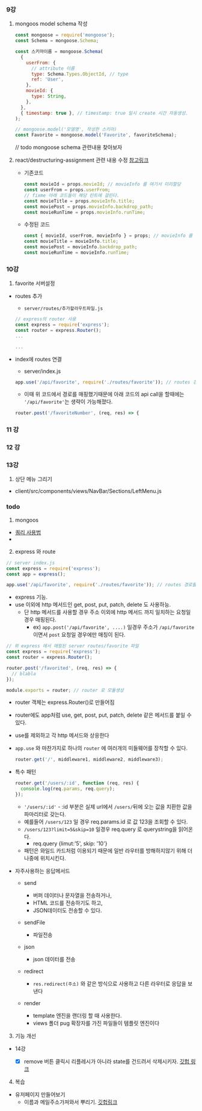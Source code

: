 ### 9강

1. mongoos model schema 작성

   ```js
   const mongoose = require('mongoose');
   const Schema = mongoose.Schema;

   const 스키마이름 = mongoose.Schema(
     {
       userFrom: {
         // attribute 이름
         type: Schema.Types.ObjectId, // type
         ref: 'User',
       },
       movieId: {
         type: String,
       },
     },
     { timestamp: true }, // timestamp: true 일시 create 시간 자동생성.
   );

   // mongoose.model('모델명', 작성한 스키마)
   const Favorite = mongoose.model('Favorite', favoriteSchema);
   ```

   // todo mongoose schema 관련내용 찾아보자

2. react/destructuring-assignment 관련 내용 수정 [참고링크](https://github.com/yannickcr/eslint-plugin-react/blob/master/docs/rules/destructuring-assignment.md)

   - 기존코드

     ```js
     const movieId = props.movieId; // movieInfo 를 여기서 미리할당
     const userFrom = props.userFrom;
     // fixme 아래 코드들이 해당 린트에 걸린다.
     const movieTitle = props.movieInfo.title;
     const moviePost = props.movieInfo.backdrop_path;
     const movieRunTime = props.movieInfo.runTime;
     ```

   - 수정된 코드

     ```js
     const { movieId, userFrom, movieInfo } = props; // movieInfo 를 여기서 미리할당 받아서 lint를 통과시킨다.
     const movieTitle = movieInfo.title;
     const moviePost = movieInfo.backdrop_path;
     const movieRunTime = movieInfo.runTime;
     ```

### 10강

1. favorite 서버설정

- routes 추가

  - `server/routes/추가할라우트파일.js`

  ```js
  // express의 router 사용
  const express = require('express');
  const router = express.Router();
  ...

  ...
  ```

- index에 routes 연결

  - server/index.js

  ```js
  app.use('/api/favorite', require('./routes/favorite')); // routes 경로를 매칭시켜준다
  ```

  - 이때 위 코드에서 경로를 매핑했기때문에 아래 코드의 api call을 할때에는 `'/api/favorite'`는 생략이 가능해졌다.

  ```js
  router.post('/favoriteNumber', (req, res) => {
  ```

### 11 강

### 12 강

### 13강

1. 상단 메뉴 그리기

- client/src/components/views/NavBar/Sections/LeftMenu.js

### todo

1. mongoos

- [쿼리 사용법](https://mongoosejs.com/docs/queries.html)
-

2. express 와 route

```js
// server index.js
const express = require('express');
const app = express();

app.use('/api/favorite', require('./routes/favorite')); // routes 경로를 매칭시켜준다
```

- express 기능.
- use 이외에 http 메서드인 get, post, put, patch, delete 도 사용하능.
  - 단 http 메서드를 사용할 경우 주소 이외에 http 메서드 까지 일치하는 요청일 경우 매핑된다.
    - ex) `app.post('/api/favorite', ....)` 일경우 주소가 `/api/favorite` 이면서 `post` 요청일 경우에만 매칭이 된다.

```js
// 위 express 에서 매핑된 server routes/favorite 파일
const express = require('express');
const router = express.Router();

router.post('/favorited', (req, res) => {
  // blabla
});

module.exports = router; // router 로 모듈생성
```

- router 객체는 express.Router()로 만들어짐
- router에도 app처럼 use, get, post, put, patch, delete 같은 메서드를 붙일 수 있다.
- use를 제외하고 각 http 메서드와 상응한다
- `app.use` 와 마찬가지로 하나의 `router` 에 여러개의 미들웨어를 장착할 수 있다.
  ```js
  router.get('/', middleware1, middleware2, middleware3);
  ```
- 특수 패턴

  ```js
  router.get('/users/:id', function (req, res) {
    console.log(req.params, req.query);
  });
  ```

  - `'/users/:id'` - :id 부분은 실제 url에서 `/users/`뒤에 오는 값을 치환한 값을 파마리터로 갖는다.
  - 예를들어 `/users/123` 일 경우 req.params.id 로 값 123을 조회할 수 있다.
  - `/users/123?limit=5&skip=10` 일경우 req.query 로 querystring을 읽어온다.
    - req.query {limut:'5', skip: '10'}
  - 패턴은 와일드 카드처럼 이용되기 때문에 일반 라우터를 방해하지않기 위해 더 나중에 위치시킨다.

- 자주사용하는 응답메서드

  - send

    - 버퍼 데이터나 문자열을 전송하거나,
    - HTML 코드를 전송하기도 하고,
    - JSON데이터도 전송할 수 있다.

  - sendFile

    - 파일전송

  - json
    - json 데이터를 전송
  - redirect
    - `res.redirect(주소)` 와 같은 방식으로 사용하고 다른 라우터로 응답을 보낸다
  - render
    - template 엔진을 랜더링 할 때 사용한다.
    - views 폴더 pug 확장자를 가진 파일들이 템플릿 엔진이다

3. 기능 개선

- 14강

  - [x] remove 버튼 클릭시 리플레시가 아니라 state를 건드려서 삭제시키자.
        [깃헙 링크](https://github.com/kutarobo/clonecoding-moviesite/pull/15/commits/6eec8b59cfb3a46e88c6465fb40578d8e22b3866)

4. 복습

- 유저페이지 만들어보기
  - 이름과 메일주소가져와서 뿌리기.
    [깃헙링크](https://github.com/kutarobo/clonecoding-moviesite/pull/15/commits/768eaaefb40145a60301f38fdc4d937ffd0f5720)
